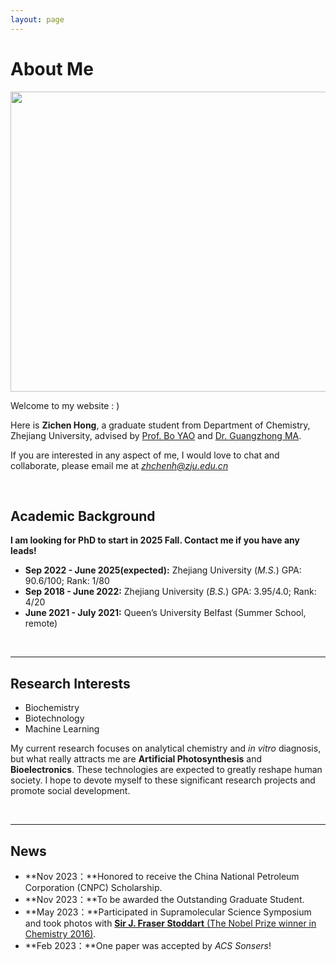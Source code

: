 ```yaml
---
layout: page
---
```


# About Me

<img src="hzc.jpg" class="floatpic" width="720" height="480">

Welcome to my website : )

Here is **Zichen Hong**, a graduate student from Department of Chemistry, Zhejiang University, advised by [Prof. Bo YAO](https://www.researchgate.net/profile/Bo-Yao-17) and [Dr. Guangzhong MA](https://www.researchgate.net/profile/Guangzhong-Ma).

If you are interested in any aspect of me, I would love to chat and collaborate, please email me at *zhchenh@zju.edu.cn*

<br>

## Academic Background

**I am looking for PhD to start in 2025 Fall. Contact me if you have any leads!**

- **Sep 2022 - June 2025(expected):** Zhejiang University (*M.S.*) GPA: 90.6/100; Rank: 1/80
- **Sep 2018 - June 2022:** Zhejiang University (*B.S.*) GPA: 3.95/4.0; Rank: 4/20
- **June 2021 - July 2021:** Queen’s University Belfast (Summer School, remote)


<br>

---

## Research Interests

- Biochemistry
- Biotechnology
- Machine Learning

My current research focuses on analytical chemistry and *in vitro* diagnosis, but what really attracts me are **Artificial Photosynthesis** and **Bioelectronics**. These technologies are expected to greatly reshape human society. I hope to devote myself to these significant research projects and promote social development.

<br>

---

## News

- **Nov 2023：**Honored to receive the China National Petroleum Corporation (CNPC) Scholarship.
- **Nov 2023：**To be awarded the Outstanding Graduate Student.
- **May 2023：**Participated in Supramolecular Science Symposium and took photos with [**Sir J. Fraser Stoddart** (The Nobel Prize winner in Chemistry 2016)](https://www.nobelprize.org/prizes/chemistry/2016/stoddart/facts/).
- **Feb 2023：**One paper was accepted by *ACS Sonsers*!


<br>

